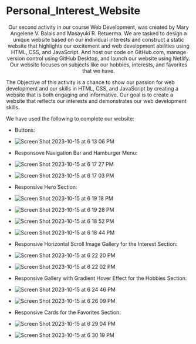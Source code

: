 # Personal_Interest_Website
<p align="center">
Our second activity in our course Web Development, was created by Mary Angelene V. Balais and Masayuki R. Retuerma. We are tasked to design a unique website based on our individual interests and construct a static website that highlights our excitement and web development abilities using HTML, CSS, and JavaScript. And host our code on GitHub.com, manage version control using GitHub Desktop, and launch our website using Netlify. Our website focuses on subjects like our hobbies, interests, and favorites that we have.

The Objective of this activity is a chance to show our passion for web development and our skills in HTML, CSS, and JavaScript by creating a website that is both engaging and informative. Our goal is to create a website that reflects our interests and demonstrates our web development skills.

We have used the following to complete our website:

- Buttons:
- ![Screen Shot 2023-10-15 at 6 13 06 PM](https://github.com/TheMoreTheMary-er/Personal_Interest_Website/assets/95016909/cde26cc4-ade7-41d9-a6fd-bae24a829dab)





- Responsove Navigation Bar and Hamburger Menu:
- ![Screen Shot 2023-10-15 at 6 17 27 PM](https://github.com/TheMoreTheMary-er/Personal_Interest_Website/assets/95016909/c8b96607-857c-40b8-a483-6dbb3198f35a)
  
- ![Screen Shot 2023-10-15 at 6 17 03 PM](https://github.com/TheMoreTheMary-er/Personal_Interest_Website/assets/95016909/d5d8038a-8b0a-4c58-9db4-429eaa8a963e)





- Responsive Hero Section:
- ![Screen Shot 2023-10-15 at 6 19 18 PM](https://github.com/TheMoreTheMary-er/Personal_Interest_Website/assets/95016909/44a6770e-18b9-4a18-8d51-2a8bc7bf087b)
  
- ![Screen Shot 2023-10-15 at 6 19 28 PM](https://github.com/TheMoreTheMary-er/Personal_Interest_Website/assets/95016909/2e7b88db-6e0c-434f-85c9-21182ac90dec)
  
- ![Screen Shot 2023-10-15 at 6 18 52 PM](https://github.com/TheMoreTheMary-er/Personal_Interest_Website/assets/95016909/57da7ffd-4dc4-4d8a-af22-4fbc51eaab1d)
  
- ![Screen Shot 2023-10-15 at 6 18 44 PM](https://github.com/TheMoreTheMary-er/Personal_Interest_Website/assets/95016909/4c076ae6-d3b9-408a-b280-0a4478f16c12)





- Responsive Horizontal Scroll Image Gallery for the Interest Section:
- ![Screen Shot 2023-10-15 at 6 22 20 PM](https://github.com/TheMoreTheMary-er/Personal_Interest_Website/assets/95016909/2d0c457c-c603-4742-8b6b-eb4e98a494eb)
  
- ![Screen Shot 2023-10-15 at 6 22 02 PM](https://github.com/TheMoreTheMary-er/Personal_Interest_Website/assets/95016909/e0d8297b-4c3b-4c03-9576-2bc551cc5c6e)





- Responsive Gallery with Gradient Hover Effect for the Hobbies Section:
- ![Screen Shot 2023-10-15 at 6 24 46 PM](https://github.com/TheMoreTheMary-er/Personal_Interest_Website/assets/95016909/276002c5-3721-43bf-aaa4-92c927e7b648)

- ![Screen Shot 2023-10-15 at 6 26 09 PM](https://github.com/TheMoreTheMary-er/Personal_Interest_Website/assets/95016909/1dbb26dc-022b-46b2-8eca-8b99a132674b)





- Responsive Cards for the Favorites Section:
- ![Screen Shot 2023-10-15 at 6 29 04 PM](https://github.com/TheMoreTheMary-er/Personal_Interest_Website/assets/95016909/97735af6-e4a2-476c-80c2-434e510374d3)

- ![Screen Shot 2023-10-15 at 6 30 19 PM](https://github.com/TheMoreTheMary-er/Personal_Interest_Website/assets/95016909/c91c5fb1-1b39-4b14-b7d0-ab795a85b979)

</p>

